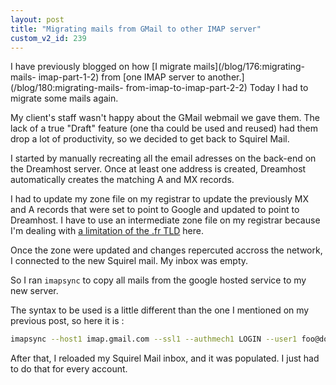 ```yaml
---
layout: post
title: "Migrating mails from GMail to other IMAP server"
custom_v2_id: 239
---
```


I have previously blogged on how [I migrate mails](/blog/176:migrating-mails-
imap-part-1-2) from [one IMAP server to another.](/blog/180:migrating-mails-
from-imap-to-imap-part-2-2) Today I had to migrate some mails again.

My client's staff wasn't happy about the GMail webmail we gave them. The lack
of a true "Draft" feature (one tha could be used and reused) had them drop a
lot of productivity, so we decided to get back to Squirel Mail.

I started by manually recreating all the email adresses on the back-end on the
Dreamhost server. Once at least one address is created, Dreamhost
automatically creates the matching A and MX records.

I had to update my zone file on my registrar to update the previously MX and A
records that were set to point to Google and updated to point to Dreamhost. I
have to use an intermediate zone file on my registrar because I'm dealing with
[a limitation of the .fr TLD](/blog/24:configuring-a-fr-with-dreamhost) here.

Once the zone were updated and changes repercuted accross the network, I
connected to the new Squirel mail. My inbox was empty.

So I ran `imapsync` to copy all mails from the google hosted service to my new
server.

The syntax to be used is a little different than the one I mentioned on my
previous post, so here it is :


```sh
imapsync --host1 imap.gmail.com --ssl1 --authmech1 LOGIN --user1 foo@domain.fr --passfile1 /path/to/pass1 --host2 208.97.*.* --user2 foo@domain.fr --passfile2 /path/to/pass2 --useheader="X-GMail-Received" --useheader 'Message-Id' --noauthmd5
```

After that, I reloaded my Squirel Mail inbox, and it was populated. I just had
to do that for every account.

